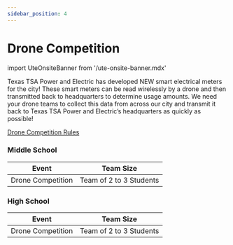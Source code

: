 ```yaml
---
sidebar_position: 4
---
```


# Drone Competition

import UteOnsiteBanner from '/ute-onsite-banner.mdx'

<UteOnsiteBanner />

Texas TSA Power and Electric has developed NEW smart electrical meters for the city! These smart meters can be read wirelessly by a drone and then transmitted back to headquarters to determine usage amounts. We need your drone teams to collect this data from across our city and transmit it back to Texas TSA Power and Electric’s headquarters as quickly as possible!

[Drone Competition Rules](https://drive.google.com/file/d/18O8DDtXJyz9FUwl7Cn6v5_JBymoqEf59/view?usp=sharing)

### Middle School

| Event             | Team Size               |
| ----------------- | ----------------------- |
| Drone Competition | Team of 2 to 3 Students |

### High School

| Event             | Team Size               |
| ----------------- | ----------------------- |
| Drone Competition | Team of 2 to 3 Students |

